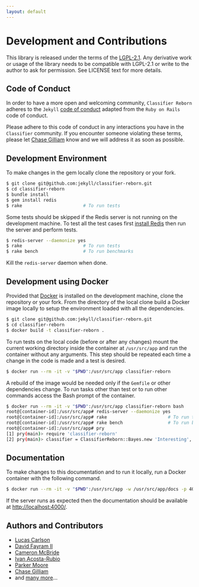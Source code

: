 ```yaml
---
layout: default
---
```


# Development and Contributions

This library is released under the terms of the [LGPL-2.1](https://github.com/jekyll/classifier-reborn/blob/master/LICENSE).
Any derivative work or usage of the library needs to be compatible with LGPL-2.1 or write to the author to ask for permission.
See LICENSE text for more details.

## Code of Conduct

In order to have a more open and welcoming community, `Classifier Reborn` adheres to the `Jekyll`
[code of conduct](https://github.com/jekyll/jekyll/blob/master/CONDUCT.markdown) adapted from the `Ruby on Rails` code of conduct.

Please adhere to this code of conduct in any interactions you have in the `Classifier` community.
If you encounter someone violating these terms, please let [Chase Gilliam](https://github.com/Ch4s3) know and we will address it as soon as possible.

## Development Environment

To make changes in the gem locally clone the repository or your fork.

```bash
$ git clone git@github.com:jekyll/classifier-reborn.git
$ cd classifier-reborn
$ bundle install
$ gem install redis
$ rake                       # To run tests
```

Some tests should be skipped if the Redis server is not running on the development machine.
To test all the test cases first [install Redis](https://redis.io/topics/quickstart) then run the server and perform tests.

```bash
$ redis-server --daemonize yes
$ rake                       # To run tests
$ rake bench                 # To run benchmarks
```

Kill the `redis-server` daemon when done.

## Development using Docker

Provided that [Docker](https://docs.docker.com/engine/installation/) is installed on the development machine, clone the repository or your fork.
From the directory of the local clone build a Docker image locally to setup the environment loaded with all the dependencies.

```bash
$ git clone git@github.com:jekyll/classifier-reborn.git
$ cd classifier-reborn
$ docker build -t classifier-reborn .
```

To run tests on the local code (before or after any changes) mount the current working directory inside the container at `/usr/src/app` and run the container without any arguments.
This step should be repeated each time a change in the code is made and a test is desired.

```bash
$ docker run --rm -it -v "$PWD":/usr/src/app classifier-reborn
```

A rebuild of the image would be needed only if the `Gemfile` or other dependencies change.
To run tasks other than test or to run other commands access the Bash prompt of the container.

```bash
$ docker run --rm -it -v "$PWD":/usr/src/app classifier-reborn bash
root@[container-id]:/usr/src/app# redis-server --daemonize yes
root@[container-id]:/usr/src/app# rake                       # To run tests
root@[container-id]:/usr/src/app# rake bench                 # To run benchmarks
root@[container-id]:/usr/src/app# pry
[1] pry(main)> require 'classifier-reborn'
[2] pry(main)> classifier = ClassifierReborn::Bayes.new 'Interesting', 'Uninteresting'
```

## Documentation

To make changes to this documentation and to run it locally, run a Docker container with the following command.

```bash
$ docker run --rm -it -v "$PWD":/usr/src/app -w /usr/src/app/docs -p 4000:4000 classifier-reborn jekyll s -H 0.0.0.0
```

If the server runs as expected then the documentation should be available at [http://localhost:4000/](http://localhost:4000/).

## Authors and Contributors

* [Lucas Carlson](mailto:lucas@rufy.com)
* [David Fayram II](mailto:dfayram@gmail.com)
* [Cameron McBride](mailto:cameron.mcbride@gmail.com)
* [Ivan Acosta-Rubio](mailto:ivan@softwarecriollo.com)
* [Parker Moore](mailto:email@byparker.com)
* [Chase Gilliam](mailto:chase.gilliam@gmail.com)
* and [many more](https://github.com/jekyll/classifier-reborn/graphs/contributors)...
